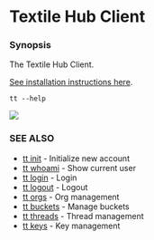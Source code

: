 # Textile Hub Client

### Synopsis

The Textile Hub Client.

[See installation instructions here](/hub/accounts#installation).

`tt --help`

![](/images/tt-cli/tt_help.png)

### SEE ALSO

* [tt init](tt_init.md)	 - Initialize new account
* [tt whoami](tt_whoami.md)	 - Show current user
* [tt login](tt_login.md)	 - Login
* [tt logout](tt_logout.md)	 - Logout
* [tt orgs](tt_orgs.md)	 - Org management
* [tt buckets](tt_buckets.md)	 - Manage buckets
* [tt threads](tt_threads.md)	 - Thread management
* [tt keys](tt_keys.md)	 - Key management

